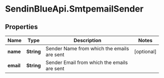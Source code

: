 # SendinBlueApi.SmtpemailSender

## Properties
Name | Type | Description | Notes
------------ | ------------- | ------------- | -------------
**name** | **String** | Sender Name from which the emails are sent | [optional] 
**email** | **String** | Sender Email from which the emails are sent | 


